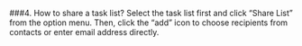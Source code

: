 ###4. How to share a task list?
Select the task list first and click “Share List” from the option menu. Then, click the “add” icon to choose recipients from contacts or enter email address directly.
